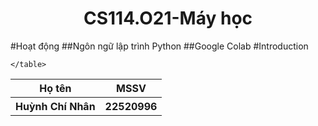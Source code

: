 <div style="text-align: center;">
    <h1>CS114.O21-Máy học</h1>
</div>

#Hoạt động
##Ngôn ngữ lập trình Python
##Google Colab 
#Introduction
<div>
    <table>
        <tr>
            <th>Họ tên</th>
            <th>MSSV</th>
        </tr>
        <tr>
            <th>Huỳnh Chí Nhân</th>
            <th>22520996</th>
        </tr>
        
    </table>
</div>

